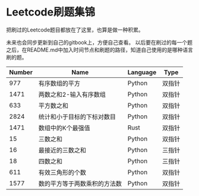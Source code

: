 # Leetcode刷题集锦
把刷过的Leetcode题目都放在了这里，也算是做一种积累。

未来也会同步更新到自己的gitbook上，方便自己查看。
以后要在刷过的每一个题之后，在README.md中加入时间节点和刷题的路径，知道自己使用的是哪种语言刷的题。

|Number|Name|Language|Type|
|------|---|--------|----|
|977|有序数组的平方|Python| 双指针
|1471|两数之和2-输入有序数组|Python|双指针|
|633|平方数之和|Python|双指针|
|2824|统计和小于目标的下标对数目|Python|双指针|
|1471|数组中的K个最强值|Rust|双指针|
|15|三数之和|Python|双指针|
|16|最接近的三数之和|Python|三指针|
|18|四数之和|Python|三指针|
|611|有效三角形的个数|Python|双指针|
|1577|数的平方等于两数乘积的方法数|Python|双指针|



